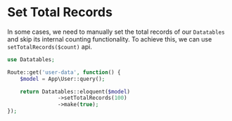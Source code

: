 # Set Total Records

In some cases, we need to manually set the total records of our `Datatables` and skip its internal counting functionality.
To achieve this, we can use `setTotalRecords($count)` api.

```php
use Datatables;

Route::get('user-data', function() {
	$model = App\User::query();

	return Datatables::eloquent($model)
				->setTotalRecords(100)
				->make(true);
});
```